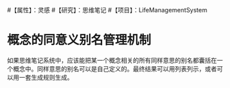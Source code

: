 #【属性】：灵感 
#【研究】：思维笔记
#【项目】：LifeManagementSystem






# 概念的同意义别名管理机制

如果思维笔记系统中，应该能把某一个概念相关的所有同样意思的别名都囊括在一个概念中。同样意思的别名可以是自己定义的。最终结果可以用列表列示，或者可以用一套生成规则生成。